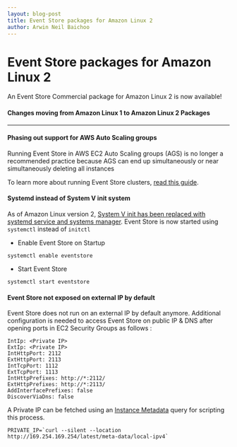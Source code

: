 ```yaml
---
layout: blog-post
title: Event Store packages for Amazon Linux 2
author: Arwin Neil Baichoo
---
```

# Event Store packages for Amazon Linux 2

An Event Store Commercial package for Amazon Linux 2 is now available!

#### Changes moving from Amazon Linux 1 to Amazon Linux 2 Packages
---

#### Phasing out support for AWS Auto Scaling groups 
Running Event Store in AWS EC2 Auto Scaling groups (AGS) is no longer a recommended practice because AGS can end up simultaneously or near simultaneously deleting all instances

To learn more about running Event Store clusters, [read this guide](https://eventstore.org/docs/server/cluster-with-manager-nodes/index.html).

#### Systemd instead of System V init system
As of Amazon Linux version 2, [System V init has been replaced with systemd service and systems manager](https://aws.amazon.com/amazon-linux-2/release-notes/). Event Store is now started using `systemctl` instead of `initctl` 

- Enable Event Store on Startup
```
systemctl enable eventstore
```

- Start Event Store
```
systemctl start eventstore
```

#### Event Store not exposed on external IP by default
Event Store does not run on an external IP by default anymore. Additional configuration is needed to access Event Store on public IP & DNS after opening ports in EC2 Security Groups as follows :

```
IntIp: <Private IP>
ExtIp: <Private IP>
IntHttpPort: 2112
ExtHttpPort: 2113
IntTcpPort: 1112
ExtTcpPort: 1113
IntHttpPrefixes: http://*:2112/
ExtHttpPrefixes: http://*:2113/
AddInterfacePrefixes: false
DiscoverViaDns: false
```

A Private IP can be fetched using an [Instance Metadata](https://docs.aws.amazon.com/AWSEC2/latest/UserGuide/ec2-instance-metadata.html) query for scripting this process.

```
PRIVATE_IP=`curl --silent --location http://169.254.169.254/latest/meta-data/local-ipv4`
```
